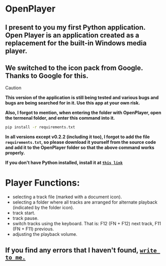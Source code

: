 # OpenPlayer
## I present to you my first Python application. Open Player is an application created as a replacement for the built-in Windows media player.

## We switched to the icon pack from Google. Thanks to Google for this.

>[!CAUTION]
**This version of the application is still being tested and various bugs and bugs are being searched for in it. Use this app at your own risk.**

**Also, I forgot to mention, when entering the folder with OpenPlayer, open the termenal folder, and enter this command into it.**
```cmd
pip install -r requirements.txt
```

**In all versions except v0.2.2 (including it too), I forgot to add the file **`requirements.txt`**, so please download it yourself from the source code and add it to the OpenPlayer folder so that the above command works properly.**

**If you don't have Python installed, install it at [```this link```](https://www.python.org/downloads/)**

# Player Functions:
- selecting a track file (marked with a document icon).
- selecting a folder where all tracks are arranged for alternate playback (indicated by the folder icon).
- track start.
- track pause.
- switch tracks using the keyboard. That is: F12 (FN + F12) next track, F11 (FN + F11) previous.
- adjusting the playback volume.

## If you find any errors that I haven't found, [```write to me.```](https://t.me/Andrew_star2008)
